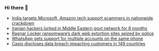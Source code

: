 ### Hi there 👋

<!--START_SECTION:feed-->
* [India targets Microsoft, Amazon tech support scammers in nationwide crackdown](https://www.bleepingcomputer.com/news/security/india-targets-microsoft-amazon-tech-support-scammers-in-nationwide-crackdown/)
* [Iranian hackers lurked in Middle Eastern govt network for 8 months](https://www.bleepingcomputer.com/news/security/iranian-hackers-lurked-in-middle-eastern-govt-network-for-8-months/)
* [Ragnar Locker ransomware’s dark web extortion sites seized by police](https://www.bleepingcomputer.com/news/security/ragnar-locker-ransomwares-dark-web-extortion-sites-seized-by-police/)
* [WhatsApp gets support for multiple accounts on the same phone](https://www.bleepingcomputer.com/news/software/whatsapp-gets-support-for-multiple-accounts-on-the-same-phone/)
* [Casio discloses data breach impacting customers in 149 countries](https://www.bleepingcomputer.com/news/security/casio-discloses-data-breach-impacting-customers-in-149-countries/)
<!--END_SECTION:feed-->

<!--
**frankenk/frankenk** is a ✨ _special_ ✨ repository because its `README.md` (this file) appears on your GitHub profile.

Here are some ideas to get you started:

- 🔭 I’m currently working on ...
- 🌱 I’m currently learning ...
- 👯 I’m looking to collaborate on ...
- 🤔 I’m looking for help with ...
- 💬 Ask me about ...
- 📫 How to reach me: ...
- 😄 Pronouns: ...
- ⚡ Fun fact: ...
-->



